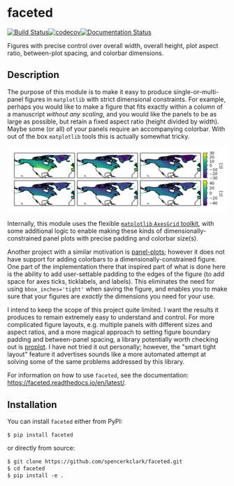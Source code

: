 faceted
=======

[![Build Status](https://github.com/spencerkclark/faceted/workflows/faceted-ci/badge.svg?branch=master)](https://github.com/spencerkclark/faceted/actions)[![codecov](https://codecov.io/gh/spencerkclark/faceted/branch/master/graph/badge.svg?token=H1DBBSTQ2V)](https://codecov.io/gh/spencerkclark/faceted)[![Documentation Status](https://readthedocs.org/projects/faceted/badge/?version=latest)](https://faceted.readthedocs.io/en/latest/?badge=latest)

Figures with precise control over overall width, overall height,
plot aspect ratio, between-plot spacing, and colorbar dimensions.

Description
-----------

The purpose of this module is to make it easy to produce single-or-multi-panel
figures in `matplotlib` with strict dimensional constraints.  For example,
perhaps you would like to make a figure that fits exactly within a column of a
manuscript *without any scaling*, and you would like the panels to be as large
as possible, but retain a fixed aspect ratio (height divided by width).  Maybe
some (or all) of your panels require an accompanying colorbar.  With
out of the box `matplotlib` tools this is actually somewhat tricky.

![readme-example.png](readme-example.png?raw=true)

Internally, this module uses the flexible [`matplotlib` `AxesGrid` toolkit](https://matplotlib.org/2.0.2/mpl_toolkits/axes_grid/users/overview.html#axes-grid1),
with some additional logic to enable making these kinds of
dimensionally-constrained
panel plots with precise padding and colorbar size(s).

Another project with a similar motivation is [panel-plots](
https://github.com/ajdawson/panel-plots); however it does not have support
for adding colorbars to a dimensionally-constrained figure.  One part of the 
implementation there that inspired part of what is done here is the ability 
to add user-settable padding to the edges of the figure (to add space for 
axes ticks, ticklabels, and labels).  This eliminates the need for using 
`bbox_inches='tight'` when saving the figure, and enables you 
to make sure that your figures are *exactly* the dimensions you need for your use.

I intend to keep the scope of this project quite limited. I want the results it
produces to remain extremely easy to understand and control.  For more
complicated figure layouts, e.g. multiple panels with different sizes and
aspect ratios, and a more magical approach to setting figure boundary padding
and between-panel spacing, a library potentially worth checking out is
[proplot](https://github.com/lukelbd/proplot).  I have not tried it out
personally; however, the "smart tight layout" feature it advertises sounds like
a more automated attempt at solving some of the same problems addressed by this
library.

For information on how to use `faceted`, see the documentation:
https://faceted.readthedocs.io/en/latest/.

Installation
------------

You can install `faceted` either from PyPI:
```
$ pip install faceted
```
or directly from source:
```
$ git clone https://github.com/spencerkclark/faceted.git
$ cd faceted
$ pip install -e .
```
